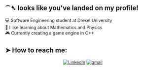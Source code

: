 <h2>⁀➴ looks like you've landed on my profile! </h2>

💻 Software Engineering student at Drexel University<br>
📖 I like learning about Mathematics and Physics<br>
🎮 Currently creating a game engine in C++<br>

<h2> ➤ How to reach me: </h2>
<p align="center">
 <a href="https://www.linkedin.com/in/francis-nguyen-b3b929216/"><img src="https://img.icons8.com/color/48/000000/linkedin-circled--v1.png" alt="LinkedIn" /></a>
 <a href = "mailto: fn87@drexel.edu"><img src="https://img.icons8.com/fluency/48/000000/google-logo.png" alt="gmail" /></a>
</p>
